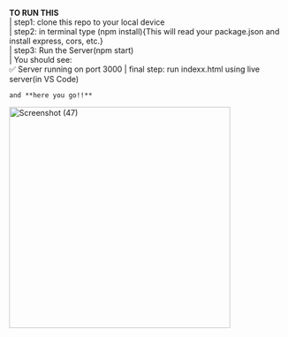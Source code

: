 **TO RUN THIS**  
                    |
  step1: clone this repo to your local device   
                    |
step2: in terminal type (npm install){This will read your package.json and install express, cors, etc.}     
                    |
step3:  Run the Server(npm start)    
                    |
You should see:    
✅ Server running on port 3000
                    |
 final step: run indexx.html using live server(in VS Code)   
 
    and **here you go!!** 
 
<img width="400" height="400" alt="Screenshot (47)" src="https://github.com/user-attachments/assets/e99580ed-b8c3-4932-81fa-bec40e7d2a81" />
